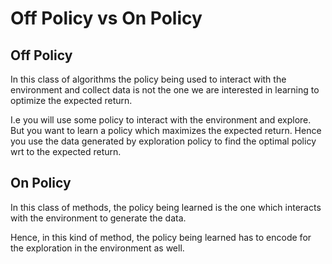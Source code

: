# Off Policy vs On Policy

## Off Policy

In this class of algorithms the policy being used to interact with the environment and collect data is not the one we are interested in learning to optimize the expected return.&#x20;

I.e you will use some policy to interact with the environment and explore. But you want to learn a policy which maximizes the expected return. Hence you use the data generated by exploration policy to find the optimal policy wrt to the expected return.&#x20;



## On Policy

In this class of methods, the policy being learned is the one which interacts with the environment to generate the data.&#x20;

Hence, in this kind of method, the policy being learned has to encode for the exploration in the environment as well.&#x20;
